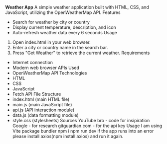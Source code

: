 **Weather App**
A simple weather application built with HTML, CSS, and JavaScript, utilizing the OpenWeatherMap API.
Features
* Search for weather by city or country
* Display current temperature, description, and icon
* Auto-refresh weather data every 6 seconds
Usage
1. Open index.html in your web browser.
2. Enter a city or country name in the search bar.
3. Press "Get Weather" to retrieve the current weather.
Requirements
* Internet connection
* Modern web browser
APIs Used
* OpenWeatherMap API 
Technologies
* HTML
* CSS
* JavaScript 
* Fetch API
File Structure
* index.html (main HTML file)
* main.js (main JavaScript file)
* api.js (API interaction module)
* data.js (data formatting module)
* style.css (stylesheets)
Sources
YouTube bro - code for insipiration
Google - for research
gitguardian.com - for the api key
Usage
I am using Vite package bundler
npm i
npm run dev
if the app runs into an error please install axios(npm install axios)
and run it again.


